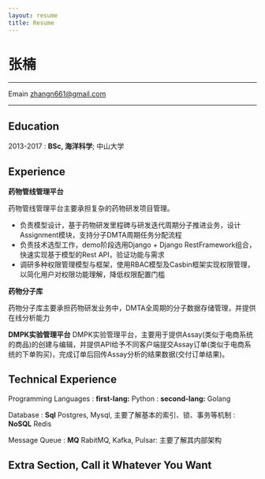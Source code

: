 ```yaml
---
layout: resume
title: Resume
---
```


张楠
============

-------------------     ----------------------------
Emain                            zhangn661@gmail.com
-------------------     ----------------------------

Education
---------

2013-2017
:   **BSc, 海洋科学**; 中山大学

Experience
----------

**药物管线管理平台**

药物管线管理平台主要承担复杂的药物研发项目管理。

* 负责模型设计，基于药物研发里程碑与研发迭代周期分子推进业务，设计Assignment模块，支持分子DMTA周期任务分配流程
* 负责技术选型工作，demo阶段选用Django + Django RestFramework组合，快速实现基于模型的Rest API，验证功能与需求
* 调研多种权限管理模型与框架，使用RBAC模型及Casbin框架实现权限管理，以简化用户对权限功能理解，降低权限配置门槛

**药物分子库**

药物分子库主要承担药物研发业务中，DMTA全周期的分子数据存储管理，并提供在线分析能力

**DMPK实验管理平台**
DMPK实验管理平台，主要用于提供Assay(类似于电商系统的商品)的创建与编辑，并提供API给予不同客户端提交Assay订单(类似于电商系统的下单购买)，完成订单后回传Assay分析的结果数据(交付订单结果)。

Technical Experience
--------------------
Programming Languages
:   **first-lang:** Python
:   **second-lang:** Golang

Database
:  **Sql** Postgres, Mysql, 主要了解基本的索引、锁、事务等机制
:  **NoSQL** Redis

Message Queue
:  **MQ** RabitMQ, Kafka, Pulsar: 主要了解其内部架构


Extra Section, Call it Whatever You Want
----------------------------------------
